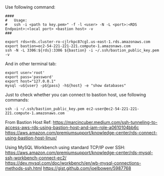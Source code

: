 Use following command:


```
####
#   Usage:
#   ssh -i <path to key.pem>" -f -l <user> -N -L <port>:<RDS Endpoint>:<local port> <bastion host> -v
###

export rds=rds.cluster-ro-cjlrkpc87cgl.us-east-1.rds.amazonaws.com
export bastion=ec2-54-221-221-221.compute-1.amazonaws.com
ssh -N -L 3306:${rds}:3306 ${bastion} -i ~/.ssh/bastion_public_key.pem -v
```

And in other terminal tab:

```
export user='root'
export pass='password'
export host="127.0.0.1"
mysql -u${user} -p${pass} -h${host} -e "show databases"
```

Just to check whether you can connect to bastion host, use following commands:
```
ssh -i ~/.ssh/bastion_public_key.pem ec2-user@ec2-54-221-221-221.compute-1.amazonaws.com
```


From Bastion Host Ref:
https://marcincuber.medium.com/ssh-tunneling-to-access-aws-rds-using-bastion-host-and-iam-role-a0610104bb6c
https://aws.amazon.com/premiumsupport/knowledge-center/rds-connect-using-bastion-host-linux/

Using MySQL Workbench using standard TCP/IP over SSH:
https://aws.amazon.com/premiumsupport/knowledge-center/rds-mysql-ssh-workbench-connect-ec2/
https://dev.mysql.com/doc/workbench/en/wb-mysql-connections-methods-ssh.html
https://gist.github.com/joelbowen/5987768
